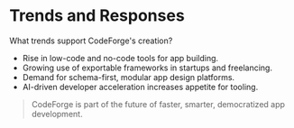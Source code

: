 # Trends and Responses

What trends support CodeForge's creation?

- Rise in low-code and no-code tools for app building.
- Growing use of exportable frameworks in startups and freelancing.
- Demand for schema-first, modular app design platforms.
- AI-driven developer acceleration increases appetite for tooling.

> CodeForge is part of the future of faster, smarter, democratized app development.